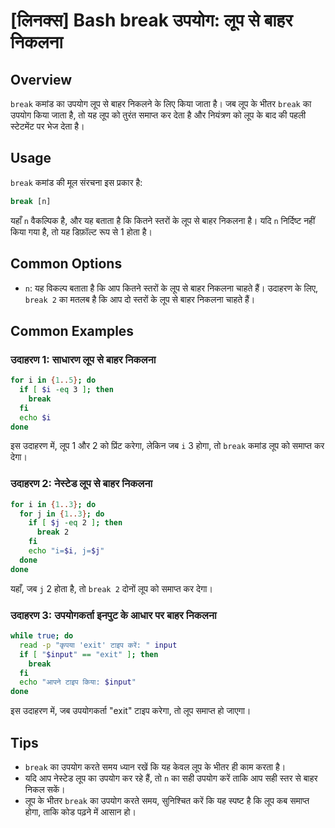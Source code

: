 # [लिनक्स] Bash break उपयोग: लूप से बाहर निकलना

## Overview
`break` कमांड का उपयोग लूप से बाहर निकलने के लिए किया जाता है। जब लूप के भीतर `break` का उपयोग किया जाता है, तो यह लूप को तुरंत समाप्त कर देता है और नियंत्रण को लूप के बाद की पहली स्टेटमेंट पर भेज देता है।

## Usage
`break` कमांड की मूल संरचना इस प्रकार है:

```bash
break [n]
```

यहाँ `n` वैकल्पिक है, और यह बताता है कि कितने स्तरों के लूप से बाहर निकलना है। यदि `n` निर्दिष्ट नहीं किया गया है, तो यह डिफ़ॉल्ट रूप से 1 होता है।

## Common Options
- `n`: यह विकल्प बताता है कि आप कितने स्तरों के लूप से बाहर निकलना चाहते हैं। उदाहरण के लिए, `break 2` का मतलब है कि आप दो स्तरों के लूप से बाहर निकलना चाहते हैं।

## Common Examples

### उदाहरण 1: साधारण लूप से बाहर निकलना
```bash
for i in {1..5}; do
  if [ $i -eq 3 ]; then
    break
  fi
  echo $i
done
```
इस उदाहरण में, लूप 1 और 2 को प्रिंट करेगा, लेकिन जब `i` 3 होगा, तो `break` कमांड लूप को समाप्त कर देगा।

### उदाहरण 2: नेस्टेड लूप से बाहर निकलना
```bash
for i in {1..3}; do
  for j in {1..3}; do
    if [ $j -eq 2 ]; then
      break 2
    fi
    echo "i=$i, j=$j"
  done
done
```
यहाँ, जब `j` 2 होता है, तो `break 2` दोनों लूप को समाप्त कर देगा।

### उदाहरण 3: उपयोगकर्ता इनपुट के आधार पर बाहर निकलना
```bash
while true; do
  read -p "कृपया 'exit' टाइप करें: " input
  if [ "$input" == "exit" ]; then
    break
  fi
  echo "आपने टाइप किया: $input"
done
```
इस उदाहरण में, जब उपयोगकर्ता "exit" टाइप करेगा, तो लूप समाप्त हो जाएगा।

## Tips
- `break` का उपयोग करते समय ध्यान रखें कि यह केवल लूप के भीतर ही काम करता है।
- यदि आप नेस्टेड लूप का उपयोग कर रहे हैं, तो `n` का सही उपयोग करें ताकि आप सही स्तर से बाहर निकल सकें।
- लूप के भीतर `break` का उपयोग करते समय, सुनिश्चित करें कि यह स्पष्ट है कि लूप कब समाप्त होगा, ताकि कोड पढ़ने में आसान हो।